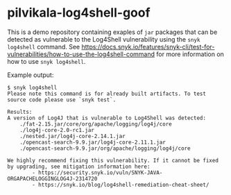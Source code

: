 # pilvikala-log4shell-goof

This is a demo repository containing exaples of `jar` packages that can be detected as vulnerable to the Log4Shell vulnerability using the `snyk log4shell` command.
See https://docs.snyk.io/features/snyk-cli/test-for-vulnerabilities/how-to-use-the-log4shell-command for more information on how to use `snyk log4shell`.

Example output:

```
$ snyk log4shell
Please note this command is for already built artifacts. To test source code please use `snyk test`.

Results:
A version of Log4J that is vulnerable to Log4Shell was detected:
	./fat-2.15.jar/core/org/apache/logging/log4j/core
	./log4j-core-2.0-rc1.jar
	./nested.jar/log4j-core-2.14.1.jar
	./opencast-search-9.9.jar/log4j-core-2.11.1.jar
	./opencast-search-9.9.jar/org/apache/logging/log4j/core

We highly recommend fixing this vulnerability. If it cannot be fixed by upgrading, see mitigation information here:
      	- https://security.snyk.io/vuln/SNYK-JAVA-ORGAPACHELOGGINGLOG4J-2314720
      	- https://snyk.io/blog/log4shell-remediation-cheat-sheet/
```
